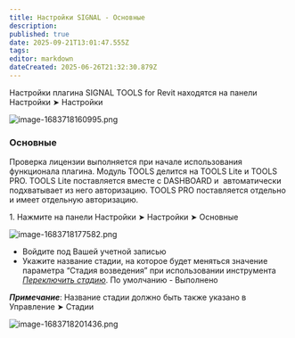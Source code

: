 ```yaml
---
title: Настройки SIGNAL - Основные
description: 
published: true
date: 2025-09-21T13:01:47.555Z
tags: 
editor: markdown
dateCreated: 2025-06-26T21:32:30.879Z
---
```


Настройки плагина SIGNAL TOOLS for Revit находятся на панели Настройки ➤ Настройки

![image-1683718160995.png](https://lh7-rt.googleusercontent.com/docsz/AD_4nXcNBmrRNSKKqTbGUs6wlHhT9uywpMU9IeUjH8vHb32vtBLl3RwrvJP5pkMx09daNzbwOihpITg-v4a3Ur1eH9CGb1ke3VdU4w4bADXhFnV_12wIkVKUqsfJ85HO0IXNgjNFslHO-T3lvZcoggJtgA?key=_8pwR1JvEne1qpW3eVJzug)

### **Основные**

Проверка лицензии выполняется при начале использования функционала плагина. Модуль TOOLS делится на TOOLS Lite и TOOLS PRO. TOOLS Lite поставляется вместе с DASHBOARD и  автоматически подхватывает из него авторизацию. TOOLS PRO поставляется отдельно и имеет отдельную авторизацию.

1\. Нажмите на панели Настройки ➤ Настройки ➤ Основные

![image-1683718177582.png](https://lh7-rt.googleusercontent.com/docsz/AD_4nXdXduX1_q8X-Quf44FSif-qJgDlbGFy_6sN0emgZylR2rpbbtIeh42ZLjyeMwG0VuDMqOo2YwCe_xe5Gc4Ce8ILsMkViM98RDjXCBe9gqSAMSinUhUCqBo0SuJYEIUj53984cwxxOMGqx1ElK1z?key=_8pwR1JvEne1qpW3eVJzug)

-   Войдите под Вашей учетной записью
-   Укажите название стадии, на которое будет меняться значение параметра “Стадия возведения” при использовании инструмента [_Переключить стадию_](https://wiki.sgnl.pro/app/page/191rwcm_mKUNUugRvJ3k21Oz0lP0Gij_G1LPvRq-KNP8). По умолчанию - Выполнено

***Примечание***: Название стадии должно быть также указано в Управление ➤ Стадии

![image-1683718201436.png](https://lh7-rt.googleusercontent.com/docsz/AD_4nXeeMEkolmyD_jqK7qwKm1FA1-7ec8oZia0Qq2_7tzntL9N8t0H8YQVKPx3RONQ_6TiJeYsAMEN_Z1moBCMpYGpe5uOX9URsBCXgyUef241nVWPGuaVc2RuVng_6KmnV9b-owDcbZfAi3X6jKm8N5Q?key=_8pwR1JvEne1qpW3eVJzug)